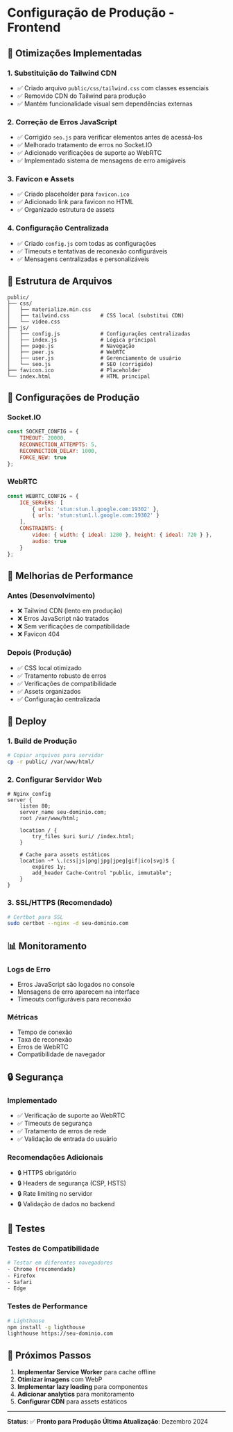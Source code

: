# Configuração de Produção - Frontend

## 🚀 **Otimizações Implementadas**

### 1. **Substituição do Tailwind CDN**
- ✅ Criado arquivo `public/css/tailwind.css` com classes essenciais
- ✅ Removido CDN do Tailwind para produção
- ✅ Mantém funcionalidade visual sem dependências externas

### 2. **Correção de Erros JavaScript**
- ✅ Corrigido `seo.js` para verificar elementos antes de acessá-los
- ✅ Melhorado tratamento de erros no Socket.IO
- ✅ Adicionado verificações de suporte ao WebRTC
- ✅ Implementado sistema de mensagens de erro amigáveis

### 3. **Favicon e Assets**
- ✅ Criado placeholder para `favicon.ico`
- ✅ Adicionado link para favicon no HTML
- ✅ Organizado estrutura de assets

### 4. **Configuração Centralizada**
- ✅ Criado `config.js` com todas as configurações
- ✅ Timeouts e tentativas de reconexão configuráveis
- ✅ Mensagens centralizadas e personalizáveis

## 📁 **Estrutura de Arquivos**

```
public/
├── css/
│   ├── materialize.min.css
│   ├── tailwind.css          # CSS local (substitui CDN)
│   └── video.css
├── js/
│   ├── config.js             # Configurações centralizadas
│   ├── index.js              # Lógica principal
│   ├── page.js               # Navegação
│   ├── peer.js               # WebRTC
│   ├── user.js               # Gerenciamento de usuário
│   └── seo.js                # SEO (corrigido)
├── favicon.ico               # Placeholder
└── index.html                # HTML principal
```

## 🔧 **Configurações de Produção**

### **Socket.IO**
```javascript
const SOCKET_CONFIG = {
    TIMEOUT: 20000,
    RECONNECTION_ATTEMPTS: 5,
    RECONNECTION_DELAY: 1000,
    FORCE_NEW: true
};
```

### **WebRTC**
```javascript
const WEBRTC_CONFIG = {
    ICE_SERVERS: [
        { urls: 'stun:stun.l.google.com:19302' },
        { urls: 'stun:stun1.l.google.com:19302' }
    ],
    CONSTRAINTS: {
        video: { width: { ideal: 1280 }, height: { ideal: 720 } },
        audio: true
    }
};
```

## 🎯 **Melhorias de Performance**

### **Antes (Desenvolvimento)**
- ❌ Tailwind CDN (lento em produção)
- ❌ Erros JavaScript não tratados
- ❌ Sem verificações de compatibilidade
- ❌ Favicon 404

### **Depois (Produção)**
- ✅ CSS local otimizado
- ✅ Tratamento robusto de erros
- ✅ Verificações de compatibilidade
- ✅ Assets organizados
- ✅ Configuração centralizada

## 🚀 **Deploy**

### **1. Build de Produção**
```bash
# Copiar arquivos para servidor
cp -r public/ /var/www/html/
```

### **2. Configurar Servidor Web**
```nginx
# Nginx config
server {
    listen 80;
    server_name seu-dominio.com;
    root /var/www/html;
    
    location / {
        try_files $uri $uri/ /index.html;
    }
    
    # Cache para assets estáticos
    location ~* \.(css|js|png|jpg|jpeg|gif|ico|svg)$ {
        expires 1y;
        add_header Cache-Control "public, immutable";
    }
}
```

### **3. SSL/HTTPS (Recomendado)**
```bash
# Certbot para SSL
sudo certbot --nginx -d seu-dominio.com
```

## 📊 **Monitoramento**

### **Logs de Erro**
- Erros JavaScript são logados no console
- Mensagens de erro aparecem na interface
- Timeouts configuráveis para reconexão

### **Métricas**
- Tempo de conexão
- Taxa de reconexão
- Erros de WebRTC
- Compatibilidade de navegador

## 🔒 **Segurança**

### **Implementado**
- ✅ Verificação de suporte ao WebRTC
- ✅ Timeouts de segurança
- ✅ Tratamento de erros de rede
- ✅ Validação de entrada do usuário

### **Recomendações Adicionais**
- 🔒 HTTPS obrigatório
- 🔒 Headers de segurança (CSP, HSTS)
- 🔒 Rate limiting no servidor
- 🔒 Validação de dados no backend

## 🧪 **Testes**

### **Testes de Compatibilidade**
```bash
# Testar em diferentes navegadores
- Chrome (recomendado)
- Firefox
- Safari
- Edge
```

### **Testes de Performance**
```bash
# Lighthouse
npm install -g lighthouse
lighthouse https://seu-dominio.com
```

## 📝 **Próximos Passos**

1. **Implementar Service Worker** para cache offline
2. **Otimizar imagens** com WebP
3. **Implementar lazy loading** para componentes
4. **Adicionar analytics** para monitoramento
5. **Configurar CDN** para assets estáticos

---

**Status**: ✅ **Pronto para Produção**
**Última Atualização**: Dezembro 2024 